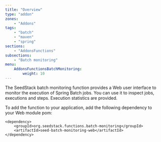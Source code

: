 ```yaml
---
title: "Overview"
type: "addon"
zones:
    - "Addons"
tags:
    - "batch"
    - "maven"
    - "spring"
sections:
    - "AddonsFunctions"
subsections:
    - "Batch monitoring"
menu:
    AddonsFunctionsBatchMonitoring:
        weight: 10
---
```


The SeedStack batch monitoring function provides a Web user interface to monitor the execution of Spring Batch jobs. You
can use it to inspect jobs, executions and steps. Execution statistics are provided.

To add the function to your application, add the following dependency to your Web module pom:

    <dependency>
    	<groupId>org.seedstack.functions.batch-monitoring</groupId>
    	<artifactId>seed-batch-monitoring-web</artifactId>
    </dependency>

